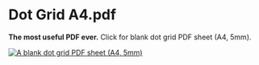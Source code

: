 # Dot Grid A4.pdf

**The most useful PDF ever.** Click for blank dot grid PDF sheet (A4, 5mm).

[![A blank dot grid PDF sheet (A4, 5mm)](https://github.com/eppz/Dot_Grid_A4/blob/master/Dot%20Grid%20A4%20Mockup.png)](https://github.com/eppz/Dot_Grid_A4/raw/master/Dot%20Grid%20A4.pdf)
